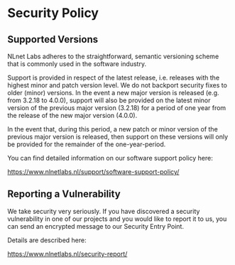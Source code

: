 # Security Policy

## Supported Versions

NLnet Labs adheres to the straightforward, semantic versioning scheme that is
commonly used in the software industry.

Support is provided in respect of the latest release, i.e. releases with the
highest minor and patch version level. We do not backport security fixes to
older (minor) versions. In the event a new major version is released (e.g.  from
3.2.18 to 4.0.0), support will also be provided on the latest minor  version of
the previous major version (3.2.18) for a period of one year from the release of
the new major version (4.0.0).

In the event that, during this period, a new patch or minor version of the
previous major version is released, then support on these versions will only be
provided for the remainder of the one-year-period.

You can find detailed information on our software support policy here:

https://www.nlnetlabs.nl/support/software-support-policy/

## Reporting a Vulnerability

We take security very seriously. If you have discovered a security vulnerability
in one of our projects and you would like to report it to us, you can send an
encrypted message to our Security Entry Point.

Details are described here:

https://www.nlnetlabs.nl/security-report/
